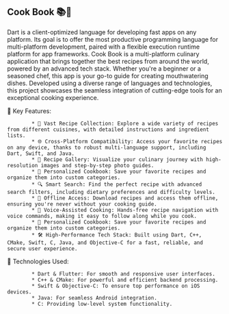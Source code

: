 ## Cook Book 📚🍳
Dart is a client-optimized language for developing fast apps on any platform. Its goal is to offer the most productive programming language for multi-platform development, 
paired with a flexible execution runtime platform for app frameworks. Cook Book is a multi-platform culinary application that brings together the best recipes from around the world, 
powered by an advanced tech stack. Whether you're a beginner or a seasoned chef, this app is your go-to guide for creating mouthwatering dishes. Developed using a diverse range of 
languages and technologies, this project showcases the seamless integration of cutting-edge tools for an exceptional cooking experience.  

🌟 Key Features: 

            * 🍲 Vast Recipe Collection: Explore a wide variety of recipes from different cuisines, with detailed instructions and ingredient lists.
            * 🌐 Cross-Platform Compatibility: Access your favorite recipes on any device, thanks to robust multi-language support, including Dart, Swift, and Java.
            * 📸 Recipe Gallery: Visualize your culinary journey with high-resolution images and step-by-step photo guides.
            * 📖 Personalized Cookbook: Save your favorite recipes and organize them into custom categories.
            * 🔍 Smart Search: Find the perfect recipe with advanced search filters, including dietary preferences and difficulty levels.
            * 📱 Offline Access: Download recipes and access them offline, ensuring you're never without your cooking guide.
            * 📢 Voice-Assisted Cooking: Hands-free recipe navigation with voice commands, making it easy to follow along while you cook.
            * 📖 Personalized Cookbook: Save your favorite recipes and organize them into custom categories.
            * 🛠️ High-Performance Tech Stack: Built using Dart, C++, CMake, Swift, C, Java, and Objective-C for a fast, reliable, and secure user experience.

🚀 Technologies Used:

            * Dart & Flutter: For smooth and responsive user interfaces.
            * C++ & CMake: For powerful and efficient backend processing.
            * Swift & Objective-C: To ensure top performance on iOS devices.
            * Java: For seamless Android integration.
            * C: Providing low-level system functionality.

           

            





